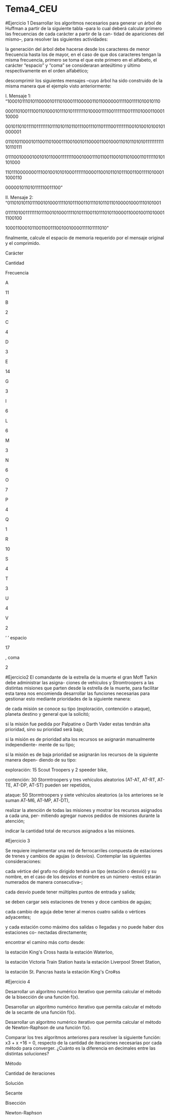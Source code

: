 # Tema4_CEU



#Ejercicio 1
Desarrollar los algoritmos necesarios para generar un árbol de Huffman a partir de la siguiente tabla –para lo cual deberá calcular primero las frecuencias de cada carácter a partir de la can- tidad de apariciones del mismo–, para resolver las siguientes actividades:

 

la generación del árbol debe hacerse desde los caracteres de menor frecuencia hasta los de mayor, en el caso de que dos caracteres tengan la misma frecuencia, primero se toma el que este primero en el alfabeto, el carácter “espacio” y “coma” se consideraran anteúltimo y último respectivamente en el orden alfabético;
 

descomprimir los siguientes mensajes –cuyo árbol ha sido construido de la misma manera que el ejemplo visto anteriormente:
 

I.   Mensaje  1:  “100010111010110000101110100011100000110110000001111001111010010110

0001101001110011010001011101011111110100001111001111110011110100011000110000

00101101011110111111101110101101101110011101101111001111111001010010100101000001

011010110001011001101000111001001011000011001000110101101010111111111110110111

0111001000010010101100011111110001000111011001100101101000110111110101101000

1101110000000111001001010100011111100001100101101011100110011110100011000110

000001011010111110011100”

 

II.    Mensaje 2: “01101010110111001010001111010111001101110101101101000010001110101001

011110100111111101110010100011110101110011011101011000011000100110100011100100

10001100010110011001110010010000111101111010”

 

finalmente, calcule el espacio de memoria requerido por el mensaje original y el comprimido.
 

Carácter

Cantidad

Frecuencia

A

11

 

B

2

 

C

4

 

D

3

 

E

14

 

G

3

 

I

6

 

L

6

 

M

3

 

N

6

 

O

7

 

P

4

 

Q

1

 

R

10

 

S

4

 

T

3

 



U

4

 

V

2

 

‘ ’ espacio

17

 

, coma

2

 



#Ejercicio2
El comandante de la estrella de la muerte el gran Moff Tarkin debe administrar las asigna- ciones de vehículos y Stromtroopers a las distintas misiones que parten desde la estrella de la muerte, para facilitar esta tarea nos encomienda desarrollar las funciones necesarias para gestionar esto mediante prioridades de la siguiente manera:

 

de cada misión se conoce su tipo (exploración, contención o ataque), planeta destino y general que la solicitó;
 

si la misión fue pedida por Palpatine o Darth Vader estas tendrán alta prioridad, sino su prioridad será baja;
 

si la misión es de prioridad alta los recursos se asignarán manualmente independiente- mente de su tipo;
 

si la misión es de baja prioridad se asignarán los recursos de la siguiente manera depen- diendo de su tipo:
 

exploración: 15 Scout Troopers y 2 speeder bike,
 

contención: 30 Stormtroopers y tres vehículos aleatorios (AT-AT, AT-RT, AT-TE, AT-DP, AT-ST) pueden ser repetidos,
 

ataque: 50 Stormtroopers y siete vehículos aleatorios (a los anteriores se le suman AT-M6, AT-MP, AT-DT),


realizar la atención de todas las misiones y mostrar los recursos asignados a cada una, per- mitiendo agregar nuevos pedidos de misiones durante la atención;
 

indicar la cantidad total de recursos asignados a las misiones.


#Ejercicio 3


Se requiere implementar una red de ferrocarriles compuesta de estaciones de trenes y cambios de agujas (o desvíos). Contemplar las siguientes consideraciones:

 

cada vértice del grafo no dirigido tendrá un tipo (estación o desvió) y su nombre, en el caso de los desvíos el nombre es un número –estos estarán numerados de manera consecutiva–;
 

cada desvío puede tener múltiples puntos de entrada y salida;
 

se deben cargar seis estaciones de trenes y doce cambios de agujas;


cada cambio de aguja debe tener al menos cuatro salida o vértices adyacentes;
 

y cada estación como máximo dos salidas o llegadas y no puede haber dos estaciones co- nectadas directamente;
 

encontrar el camino más corto desde:
 

la estación King's Cross hasta la estación Waterloo,
 

la estación Victoria Train Station hasta la estación Liverpool Street Station,
 

la estación St. Pancras hasta la estación King's Cro#ss

#Ejercicio 4


Desarrollar un algoritmo numérico iterativo que permita calcular el método de la bisección de una función f(x).

Desarrollar un algoritmo numérico iterativo que permita calcular el método de la secante de una función f(x).

Desarrollar un algoritmo numérico iterativo que permita calcular el método de Newton-Raphson de una función f(x).

 Comparar los tres algoritmos anteriores para resolver la siguiente función: x3 + x +16 = 0, respecto de la cantidad de iteraciones necesarias por cada método para converger. ¿Cuánto es la diferencia en decimales entre las distintas soluciones?

 

Método

Cantidad de iteraciones

Solución

Secante

 

 

Bisección

 

 

Newton-Raphson

 

 
